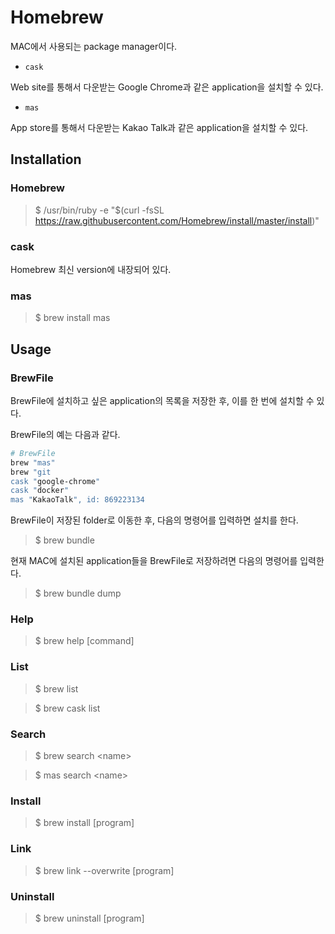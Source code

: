 # Homebrew

MAC에서 사용되는 package manager이다.

* `cask`

Web site를 통해서 다운받는 Google Chrome과 같은 application을 설치할 수 있다.

* `mas`

App store를 통해서 다운받는 Kakao Talk과 같은 application을 설치할 수 있다.

## Installation

### Homebrew

> $ /usr/bin/ruby -e "$(curl -fsSL https://raw.githubusercontent.com/Homebrew/install/master/install)"

### cask

Homebrew 최신 version에 내장되어 있다.

### mas

> $ brew install mas

## Usage

### BrewFile

BrewFile에 설치하고 싶은 application의 목록을 저장한 후, 이를 한 번에 설치할 수 있다.

BrewFile의 예는 다음과 같다.

```sh
# BrewFile
brew "mas"
brew "git
cask "google-chrome"
cask "docker"
mas "KakaoTalk", id: 869223134
```

BrewFile이 저장된 folder로 이동한 후, 다음의 명령어를 입력하면 설치를 한다.

> $ brew bundle

현재 MAC에 설치된 application들을 BrewFile로 저장하려면 다음의 명령어를 입력한다.

> $ brew bundle dump

### Help

> $ brew help [command]

### List

> $ brew list

> $ brew cask list

### Search

> $ brew search \<name>

> $ mas search \<name>

### Install

> $ brew install [program]

### Link

> $ brew link --overwrite [program]

### Uninstall

> $ brew uninstall [program]
